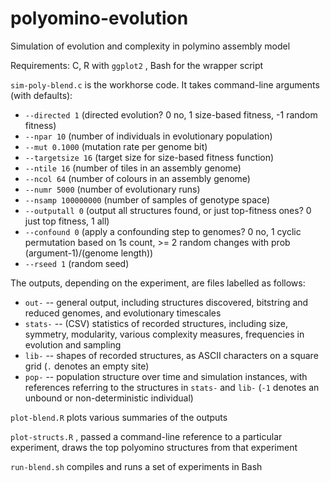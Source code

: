 # polyomino-evolution
Simulation of evolution and complexity in polymino assembly model

Requirements: C, R with `ggplot2` , Bash for the wrapper script

`sim-poly-blend.c` is the workhorse code. It takes command-line arguments (with defaults):
* `--directed 1` (directed evolution? 0 no, 1 size-based fitness, -1 random fitness)
* `--npar 10` (number of individuals in evolutionary population)
* `--mut 0.1000` (mutation rate per genome bit)
* `--targetsize 16` (target size for size-based fitness function)
* `--ntile 16` (number of tiles in an assembly genome)
* `--ncol 64` (number of colours in an assembly genome)
* `--numr 5000` (number of evolutionary runs)
* `--nsamp 100000000` (number of samples of genotype space)
* `--outputall 0` (output all structures found, or just top-fitness ones? 0 just top fitness, 1 all)
* `--confound 0` (apply a confounding step to genomes? 0 no, 1 cyclic permutation based on 1s count, >= 2 random changes with prob (argument-1)/(genome length))
* `--rseed 1` (random seed)

The outputs, depending on the experiment, are files labelled as follows:
* `out-` -- general output, including structures discovered, bitstring and reduced genomes, and evolutionary timescales
* `stats-` -- (CSV) statistics of recorded structures, including size, symmetry, modularity, various complexity measures, frequencies in evolution and sampling
* `lib-` -- shapes of recorded structures, as ASCII characters on a square grid (`.` denotes an empty site)
* `pop-` -- population structure over time and simulation instances, with references referring to the structures in `stats-` and `lib-` (`-1` denotes an unbound or non-deterministic individual)

`plot-blend.R` plots various summaries of the outputs

`plot-structs.R` , passed a command-line reference to a particular experiment, draws the top polyomino structures from that experiment

`run-blend.sh` compiles and runs a set of experiments in Bash
